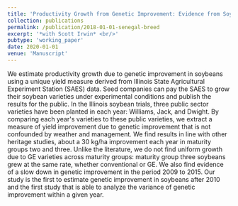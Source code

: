 ```yaml
---
title: 'Productivity Growth from Genetic Improvement: Evidence from Soybean Trial Data'
collection: publications
permalink: /publication/2018-01-01-senegal-breed
excerpt: '*with Scott Irwin* <br/>'
pubtype: 'working_paper'
date: 2020-01-01
venue: 'Manuscript'
---
```

We estimate productivity growth due to genetic improvement in soybeans using a unique yield measure derived from Illinois State Agricultural Experiment Station (SAES) data. Seed companies can pay the SAES to grow their soybean varieties under experimental conditions and publish the results for the public. In the Illinois soybean trials, three public sector varieties have been planted in each year: Williams, Jack, and Dwight. By comparing each year's varieties to these public varieties, we extract a measure of yield improvement due to genetic improvement that is not confounded by weather and management. We find results in line with other heritage studies, about a 30 kg/ha improvement each year in maturity groups two and three. Unlike the literature, we do not find uniform growth due to GE varieties across maturity groups: maturity group three soybeans grew at the same rate, whether conventional or GE. We also find evidence of a slow down in genetic improvement in the period 2009 to 2015. Our study is the first to estimate genetic improvement in soybeans after 2010 and the first study that is able to analyze the variance of genetic improvement within a given year.